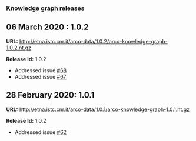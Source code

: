 ### Knowledge graph releases

## 06 March 2020 : 1.0.2

**URL:** http://etna.istc.cnr.it/arco-data/1.0.2/arco-knowledge-graph-1.0.2.nt.gz

**Release Id:** 1.0.2

- Addressed issue [#68](https://github.com/ICCD-MiBACT/ArCo/issues/68)
- Addressed issue [#67](https://github.com/ICCD-MiBACT/ArCo/issues/67)

## 28 February 2020: 1.0.1

**URL:** http://etna.istc.cnr.it/arco-data/1.0.1/arco-knowledge-graph-1.0.1.nt.gz

**Release Id:** 1.0.2

- Addressed issue [#62](https://github.com/ICCD-MiBACT/ArCo/issues/62)
